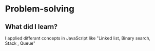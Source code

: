 # Problem-solving

## What did I learn?
I applied differant concepts in JavaScript like "Linked list, Binary search, Stack , Queue"

